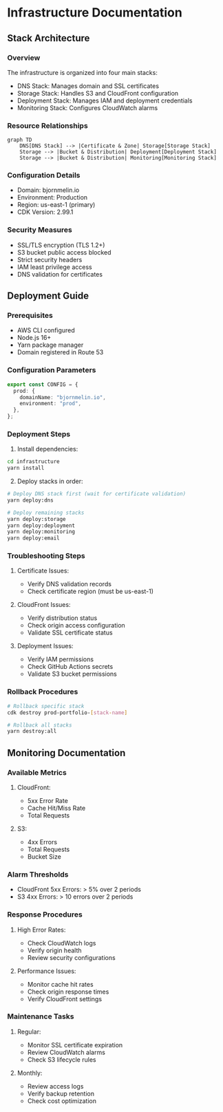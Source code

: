 # Infrastructure Documentation

## Stack Architecture

### Overview

The infrastructure is organized into four main stacks:

- DNS Stack: Manages domain and SSL certificates
- Storage Stack: Handles S3 and CloudFront configuration
- Deployment Stack: Manages IAM and deployment credentials
- Monitoring Stack: Configures CloudWatch alarms

### Resource Relationships

```mermaid
graph TD
    DNS[DNS Stack] --> |Certificate & Zone| Storage[Storage Stack]
    Storage --> |Bucket & Distribution| Deployment[Deployment Stack]
    Storage --> |Bucket & Distribution| Monitoring[Monitoring Stack]
```

### Configuration Details

- Domain: bjornmelin.io
- Environment: Production
- Region: us-east-1 (primary)
- CDK Version: 2.99.1

### Security Measures

- SSL/TLS encryption (TLS 1.2+)
- S3 bucket public access blocked
- Strict security headers
- IAM least privilege access
- DNS validation for certificates

## Deployment Guide

### Prerequisites

- AWS CLI configured
- Node.js 16+
- Yarn package manager
- Domain registered in Route 53

### Configuration Parameters

```typescript
export const CONFIG = {
  prod: {
    domainName: "bjornmelin.io",
    environment: "prod",
  },
};
```

### Deployment Steps

1. Install dependencies:

```bash
cd infrastructure
yarn install
```

2. Deploy stacks in order:

```bash
# Deploy DNS stack first (wait for certificate validation)
yarn deploy:dns

# Deploy remaining stacks
yarn deploy:storage
yarn deploy:deployment
yarn deploy:monitoring
yarn deploy:email
```

### Troubleshooting Steps

1. Certificate Issues:

   - Verify DNS validation records
   - Check certificate region (must be us-east-1)

2. CloudFront Issues:

   - Verify distribution status
   - Check origin access configuration
   - Validate SSL certificate status

3. Deployment Issues:
   - Verify IAM permissions
   - Check GitHub Actions secrets
   - Validate S3 bucket permissions

### Rollback Procedures

```bash
# Rollback specific stack
cdk destroy prod-portfolio-[stack-name]

# Rollback all stacks
yarn destroy:all
```

## Monitoring Documentation

### Available Metrics

1. CloudFront:

   - 5xx Error Rate
   - Cache Hit/Miss Rate
   - Total Requests

2. S3:
   - 4xx Errors
   - Total Requests
   - Bucket Size

### Alarm Thresholds

- CloudFront 5xx Errors: > 5% over 2 periods
- S3 4xx Errors: > 10 errors over 2 periods

### Response Procedures

1. High Error Rates:

   - Check CloudWatch logs
   - Verify origin health
   - Review security configurations

2. Performance Issues:
   - Monitor cache hit rates
   - Check origin response times
   - Verify CloudFront settings

### Maintenance Tasks

1. Regular:

   - Monitor SSL certificate expiration
   - Review CloudWatch alarms
   - Check S3 lifecycle rules

2. Monthly:
   - Review access logs
   - Verify backup retention
   - Check cost optimization
